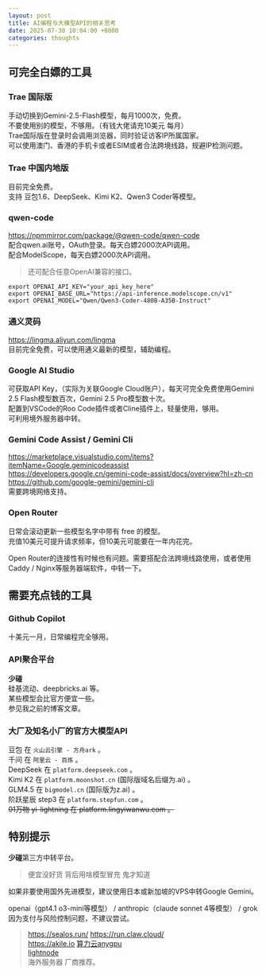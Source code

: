 ```yaml
---
layout: post
title: AI编程与大模型API的相关思考
date: 2025-07-30 10:04:00 +0800
categories: thoughts
---
```


## 可完全白嫖的工具  

### Trae 国际版  
手动切换到Gemini-2.5-Flash模型，每月1000次，免费。  
不要使用别的模型，不够用。（有钱大佬请充10美元 每月）  
Trae国际版在登录时会调用浏览器，同时验证访客IP所属国家。  
可以使用澳门、香港的手机卡或者ESIM或者合法跨境线路，规避IP检测问题。  

### Trae 中国内地版  
目前完全免费。  
支持 豆包1.6、DeepSeek、Kimi K2、Qwen3 Coder等模型。  

### qwen-code  
https://npmmirror.com/package/@qwen-code/qwen-code  
配合qwen.ai账号，OAuth登录。每天白嫖2000次API调用。  
配合ModelScope，每天白嫖2000次API调用。  
> 还可配合任意OpenAI兼容的接口。  

```
export OPENAI_API_KEY="your_api_key_here"
export OPENAI_BASE_URL="https://api-inference.modelscope.cn/v1"
export OPENAI_MODEL="Qwen/Qwen3-Coder-480B-A35B-Instruct"
```

### 通义灵码  
https://lingma.aliyun.com/lingma  
目前完全免费，可以使用通义最新的模型，辅助编程。  

### Google AI Studio  
可获取API Key，（实际为关联Google Cloud账户），每天可完全免费使用Gemini 2.5 Flash模型数百次，Gemini 2.5 Pro模型数十次。  
配置到VSCode的Roo Code插件或者Cline插件上，轻量使用，够用。  
可利用境外服务器中转。  

### Gemini Code Assist / Gemini Cli 
https://marketplace.visualstudio.com/items?itemName=Google.geminicodeassist  
https://developers.google.cn/gemini-code-assist/docs/overview?hl=zh-cn  
https://github.com/google-gemini/gemini-cli  
需要跨境网络支持。  

### Open Router  
日常会滚动更新一些模型名字中带有 free 的模型。  
充值10美元可提升请求频率，但10美元可能要在一年内花完。  

Open Router的连接性有时候也有问题。需要搭配合法跨境线路使用，或者使用Caddy / Nginx等服务器端软件，中转一下。  

## 需要充点钱的工具

### Github Copilot  
十美元一月，日常编程完全够用。  

### API聚合平台  
**少碰**  
硅基流动、deepbricks.ai 等。  
某些模型会比官方便宜一些。  
参见我之前的博客文章。  

### 大厂及知名小厂的官方大模型API  
豆包 在 `火山云引擎 - 方舟ark` 。  
千问 在 `阿里云 - 百炼` 。  
DeepSeek 在 `platform.deepseek.com`  。  
Kimi K2 在 `platform.moonshot.cn` (国际版域名后缀为.ai)  。  
GLM4.5 在 `bigmodel.cn` (国际版为z.ai)  。  
阶跃星辰 step3 在 `platform.stepfun.com`  。  
~~01万物 yi-lightning 在 platform.lingyiwanwu.com  。~~  

## 特别提示  
**少碰**第三方中转平台。  
> 便宜没好货 背后用啥模型冒充 鬼才知道  

如果非要使用国外先进模型，建议使用日本或新加坡的VPS中转Google Gemini。  

openai（gpt4.1 o3-mini等模型） / anthropic（claude sonnet 4等模型） / grok因为支付与风险控制问题，不建议尝试。  

> https://sealos.run/  https://run.claw.cloud/  
https://akile.io  [算力云anygpu](https://www.suanlix.cn/)  
[lightnode](https://www.lightnode.com/)  
海外服务器 厂商推荐。  

